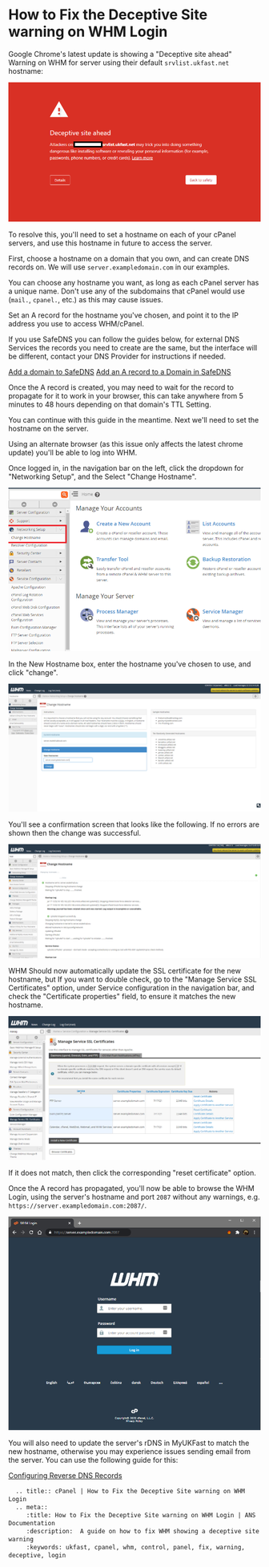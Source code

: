 # How to Fix the Deceptive Site warning on WHM Login

Google Chrome's latest update is showing a "Deceptive site ahead" Warning on WHM for server using their default `srvlist.ukfast.net` hostname:

![WHM Deceptive site warning](files/whm_deceptive_site_error.png)

To resolve this, you'll need to set a hostname on each of your cPanel servers, and use this hostname in future to access the server.

First, choose a hostname on a domain that you own, and can create DNS records on. We will use `server.exampledomain.com` in our examples.

You can choose any hostname you want, as long as each cPanel server has a unique name. Don't use any of the subdomains that cPanel would use (`mail.`, `cpanel.`, etc.) as this may cause issues.


Set an A record for the hostname you've chosen, and point it to the IP address you use to access WHM/cPanel.

If you use SafeDNS you can follow the guides below, for external DNS Services the records you need to create are the same, but the interface will be different, contact your DNS Provider for instructions if needed.

[Add a domain to SafeDNS](/domains/safedns/addnewdomain)
[Add an A record to a Domain in SafeDNS](/domains/safedns/addarecord)

Once the A record is created, you may need to wait for the record to propagate for it to work in your browser, this can take anywhere from 5 minutes to 48 hours depending on that domain's TTL Setting.

You can continue with this guide in the meantime. Next we'll need to set the hostname on the server.

Using an alternate browser (as this issue only affects the latest chrome update) you'll be able to log into WHM.

Once logged in, in the navigation bar on the left, click the dropdown for "Networking Setup", and the Select "Change Hostname".

![WHM Change Hostname Option](files/whm-change-hostname-1.PNG)

In the New Hostname box, enter the hostname you've chosen to use, and click "change".

![WHM Change Hostname Page](files/whm-change-hostname-2.PNG)

You'll see a confirmation screen that looks like the following. If no errors are shown then the change was successful.

![WHM Change Hostname Confirmation](files/whm-change-hostname-3.PNG)

WHM Should now automatically update the SSL certificate for the new hostname, but If you want to double check, go to the "Manage Service SSL Certificates" option, under Service configuration in the navigation bar, and check the "Certificate properties" field, to ensure it matches the new hostname.

![WHM Service SSL Certs ](files/whm-service-ssl-certs.PNG)

If it does not match, then click the corresponding "reset certificate" option.

Once the A record has propagated, you'll now be able to browse the WHM Login, using the server's hostname and port `2087` without any warnings, e.g. `https://server.exampledomain.com:2087/`.

![WHM Successful SSL ](files/whm_successful_ssl.PNG)

You will also need to update the server's rDNS in MyUKFast to match the new hostname, otherwise you may experience issues sending email from the server. You can use the following guide for this:

[Configuring Reverse DNS Records](/domains/rdns)


```eval_rst
  .. title:: cPanel | How to Fix the Deceptive Site warning on WHM Login
  .. meta::
     :title: How to Fix the Deceptive Site warning on WHM Login | ANS Documentation
     :description:  A guide on how to fix WHM showing a deceptive site warning
     :keywords: ukfast, cpanel, whm, control, panel, fix, warning, deceptive, login
```
